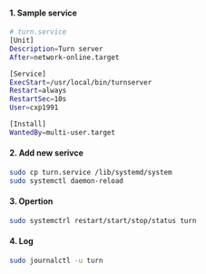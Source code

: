 #### 1. **Sample service**

  ```bash
  # turn.service
  [Unit]
  Description=Turn server
  After=network-online.target

  [Service]
  ExecStart=/usr/local/bin/turnserver
  Restart=always
  RestartSec=10s
  User=cxp1991

  [Install]
  WantedBy=multi-user.target
  ```
  
#### 2. **Add new serivce**

  ```bash
  sudo cp turn.service /lib/systemd/system
  sudo systemctl daemon-reload
  ```
  
#### 3. **Opertion**

  ```bash
  sudo systemctrl restart/start/stop/status turn
  ```

#### 4. **Log**

  ```bash
  sudo journalctl -u turn
  ```
